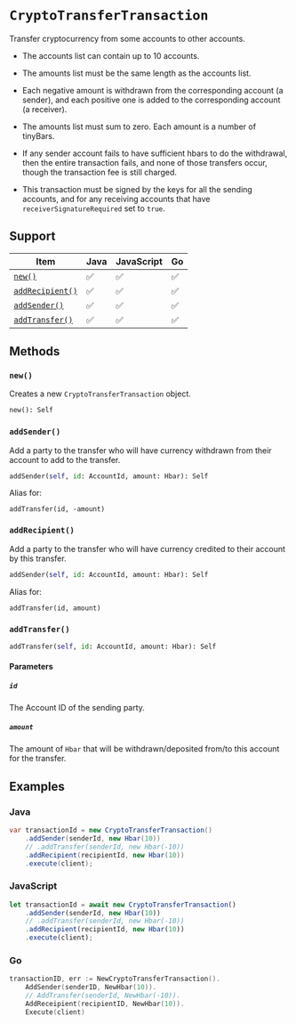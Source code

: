# `CryptoTransferTransaction`

Transfer cryptocurrency from some accounts to other accounts.

 * The accounts list can contain up to 10 accounts.

 * The amounts list must be the same length as the accounts list.

 * Each negative amount is withdrawn from the corresponding account (a sender),
   and each positive one is added to the corresponding account (a receiver).

 * The amounts list must sum to zero. Each amount is a number of tinyBars.

 * If any sender account fails to have sufficient hbars to do the withdrawal,
   then the entire transaction fails, and none of those transfers occur, though the transaction fee is still charged.

 * This transaction must be signed by the keys for all the
   sending accounts, and for any receiving accounts that
   have `receiverSignatureRequired` set to `true`.

## Support

| Item | Java | JavaScript | Go
| - | - | - | - |
| [`new()`](#new) | ✅ | ✅ | ✅
| [`addRecipient()`](#addRecipient) | ✅ | ✅ | ✅
| [`addSender()`](#addSender) | ✅ | ✅ | ✅
| [`addTransfer()`](#addTransfer) | ✅ | ✅ | ✅

## Methods

### `new()`

Creates a new `CryptoTransferTransaction` object.

```python
new(): Self
```

### `addSender()`

Add a party to the transfer who will have currency withdrawn from their account
to add to the transfer.

```python
addSender(self, id: AccountId, amount: Hbar): Self
```

Alias for:

```
addTransfer(id, -amount)
```

### `addRecipient()`

Add a party to the transfer who will have currency credited to their account
by this transfer.

```python
addSender(self, id: AccountId, amount: Hbar): Self
```

Alias for:

```
addTransfer(id, amount)
```

### `addTransfer()`

```python
addTransfer(self, id: AccountId, amount: Hbar): Self
```

#### Parameters

##### `id`

The Account ID of the sending party.

##### `amount`

The amount of `Hbar` that will be withdrawn/deposited from/to this account for the transfer.

## Examples

### Java

```java
var transactionId = new CryptoTransferTransaction()
    .addSender(senderId, new Hbar(10))
    // .addTransfer(senderId, new Hbar(-10))
    .addRecipient(recipientId, new Hbar(10))
    .execute(client);
```

### JavaScript

```javascript
let transactionId = await new CryptoTransferTransaction()
    .addSender(senderId, new Hbar(10))
    // .addTransfer(senderId, new Hbar(-10))
    .addRecipient(recipientId, new Hbar(10))
    .execute(client);
```

### Go

```go
transactionID, err := NewCryptoTransferTransaction().
    AddSender(senderID, NewHbar(10)).
    // AddTransfer(senderId, NewHbar(-10)).
    AddReceipient(recipientID, NewHbar(10)).
    Execute(client)
```
